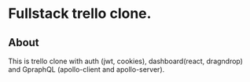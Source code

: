 # Fullstack trello clone.  
## About  
This is trello clone with auth (jwt, cookies), dashboard(react, dragndrop) and GpraphQL (apollo-client and apollo-server).
